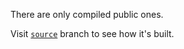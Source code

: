 There are only compiled public ones.

Visit [`source`](https://github.com/Grawl/grawl.github.io/tree/source) branch to see how it's built.
